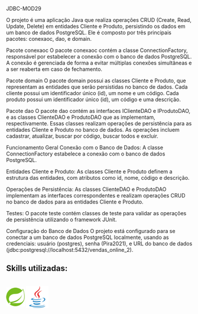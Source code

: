 JDBC-MOD29

O projeto é uma aplicação Java que realiza operações CRUD (Create, Read, Update, Delete) em entidades Cliente e Produto, persistindo os dados em um banco de dados PostgreSQL. Ele é composto por três principais pacotes: conexaoc, dao, e domain.

Pacote conexaoc
O pacote conexaoc contém a classe ConnectionFactory, responsável por estabelecer a conexão com o banco de dados PostgreSQL. A conexão é gerenciada de forma a evitar múltiplas conexões simultâneas e a ser reaberta em caso de fechamento.

Pacote domain
O pacote domain possui as classes Cliente e Produto, que representam as entidades que serão persistidas no banco de dados. Cada cliente possui um identificador único (id), um nome e um código. Cada produto possui um identificador único (id), um código e uma descrição.

Pacote dao
O pacote dao contém as interfaces IClienteDAO e IProdutoDAO, e as classes ClienteDAO e ProdutoDAO que as implementam, respectivamente. Essas classes realizam operações de persistência para as entidades Cliente e Produto no banco de dados. As operações incluem cadastrar, atualizar, buscar por código, buscar todos e excluir.

Funcionamento Geral
Conexão com o Banco de Dados: A classe ConnectionFactory estabelece a conexão com o banco de dados PostgreSQL.

Entidades Cliente e Produto: As classes Cliente e Produto definem a estrutura das entidades, com atributos como id, nome, código e descrição.

Operações de Persistência: As classes ClienteDAO e ProdutoDAO implementam as interfaces correspondentes e realizam operações CRUD no banco de dados para as entidades Cliente e Produto.

Testes: O pacote teste contém classes de teste para validar as operações de persistência utilizando o framework JUnit.

Configuração do Banco de Dados
O projeto está configurado para se conectar a um banco de dados PostgreSQL localmente, usando as credenciais: usuário (postgres), senha (Pira2021), e URL do banco de dados (jdbc:postgresql://localhost:5432/vendas_online_2).


## Skills utilizadas:
<div style="display: inline_block"><br>
   <img align="center" alt="Spring" height="50" width="50" src="https://raw.githubusercontent.com/devicons/devicon/master/icons/spring/spring-original.svg">
  <img align="center" alt="Spring" height="60" width="60" src="https://raw.githubusercontent.com/devicons/devicon/master/icons/java/java-original.svg">
